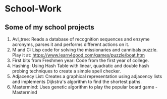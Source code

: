 # School-Work
## Some of my school projects

1. Avl_tree: Reads a database of recognition sequences and enzyme acronyms, parses it and performs different actions on it.
2. M and C: Lisp code for solving the missionaries and cannibals puzzle. Play it at: https://www.learn4good.com/games/puzzle/boat.htm
3. First bits from Freshmen year: Code from the first year of college.
4. Hashing: Using Hash Table with linear, quadratic and double hash probing techniques to create a simple spell checker.
5. Adjacency List: Creates a graphical representation using adjacency lists and implements Dijkstra's algorithm to find the shortest paths.
6. Mastermind: Uses genetic algorithm to play the popular board game - Mastermind
